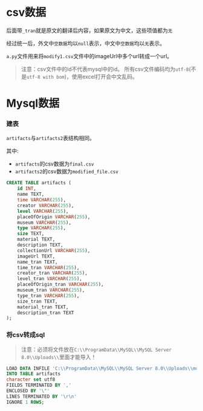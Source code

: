 # csv数据

后面带`_tran`就是原文的翻译后内容，如果原文为中文，这些项值都为`无`

经过统一后，外文中`空数据`均以`null`表示，中文中`空数据`均以`无`表示。

`a.py`文件用来将`modify1.csv`文件中的imageUrl中多个url转成一个url。

> 注意：csv文件中的id不代表mysql中的id。
> 所有csv文件编码均为`utf-8`(不是`utf-8 with bom`)，使用excel打开会中文乱码。

# Mysql数据

### 建表

`artifacts`与`artifacts2`表结构相同。

其中:

- `artifacts`的csv数据为`final.csv`
- `artifacts2`的csv数据为`modified_file.csv`

```sql
CREATE TABLE artifacts (
    id INT,
    name TEXT,
    time VARCHAR(255),
    creator VARCHAR(255),
    level VARCHAR(255),
    placeOfOrigin VARCHAR(255),
    museum VARCHAR(255),
    type VARCHAR(255),
    size TEXT,
    material TEXT,
    description TEXT,
    collectionUrl VARCHAR(255),
    imageUrl TEXT,
    name_tran TEXT,
    time_tran VARCHAR(255),
    creator_tran VARCHAR(255),
    level_tran VARCHAR(255),
    placeOfOrigin_tran VARCHAR(255),
    museum_tran VARCHAR(255),
    type_tran VARCHAR(255),
    size_tran TEXT,
    material_tran TEXT,
    description_tran TEXT
);
```

### 将csv转成sql

> 注意：必须将文件放在`C:\\ProgramData\\MySQL\\MySQL Server 8.0\\Uploads\\`里面才能导入！

```sql
LOAD DATA INFILE 'C:\\ProgramData\\MySQL\\MySQL Server 8.0\\Uploads\\modified.csv'
INTO TABLE artifacts
character set utf8
FIELDS TERMINATED BY ','
ENCLOSED BY '\"'
LINES TERMINATED BY '\r\n'
IGNORE 1 ROWS;
```

